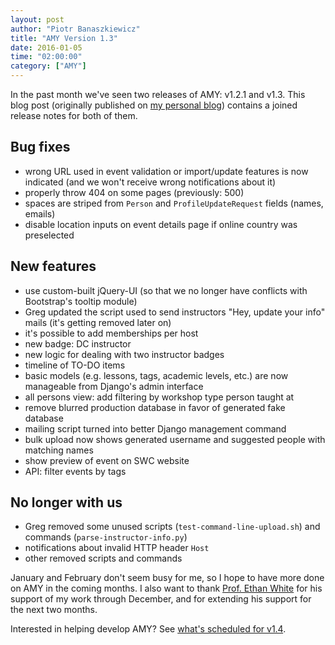 ```yaml
---
layout: post
author: "Piotr Banaszkiewicz"
title: "AMY Version 1.3"
date: 2016-01-05
time: "02:00:00"
category: ["AMY"]
---
```

In the past month we've seen two releases of AMY: v1.2.1 and v1.3.
This blog post
(originally published on [my personal blog](http://piotr.banaszkiewicz.org/blog/2016/01/01/amy-release-13/))
contains a joined release notes for both of them.

## Bug fixes

* wrong URL used in event validation or import/update features is
  now indicated (and we won't receive wrong notifications about it)
* properly throw 404 on some pages (previously: 500)
* spaces are striped from `Person` and `ProfileUpdateRequest` 
  fields (names, emails)
* disable location inputs on event details page if online country
  was preselected

## New features

* use custom-built jQuery-UI (so that we no longer have conflicts 
  with Bootstrap's tooltip module)
* Greg updated the script used to send instructors "Hey, update 
  your info" mails (it's getting removed later on)
* it's possible to add memberships per host
* new badge: DC instructor
* new logic for dealing with two instructor badges
* timeline of TO-DO items
* basic models (e.g. lessons, tags, academic levels, etc.) are now
  manageable from Django's admin interface
* all persons view: add filtering by workshop type person taught at
* remove blurred production database in favor of generated fake 
  database
* mailing script turned into better Django management command
* bulk upload now shows generated username and suggested people with
  matching names
* show preview of event on SWC website
* API: filter events by tags

## No longer with us

* Greg removed some unused scripts (`test-command-line-upload.sh`)
  and commands (`parse-instructor-info.py`)
* notifications about invalid HTTP header `Host`
* other removed scripts and commands

January and February don't seem busy for me, so I hope to have more 
done on AMY in the coming months.  I also want to thank
[Prof. Ethan White](http://whitelab.weecology.org/) for
his support of my work through December,
and for extending his support for the next two months.

Interested in helping develop AMY?
See [what's scheduled for v1.4](https://github.com/swcarpentry/amy/milestones/v1.4).
